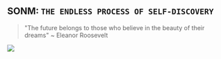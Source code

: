 ## SONM: `THE ENDLESS PROCESS OF SELF-DISCOVERY`

> "The future belongs to those who believe in the beauty of their dreams" 
> ~ Eleanor Roosevelt 

![](https://user-images.githubusercontent.com/31585927/30815805-7126c3b2-a23e-11e7-8ee3-5d17ca1d2bde.png)
